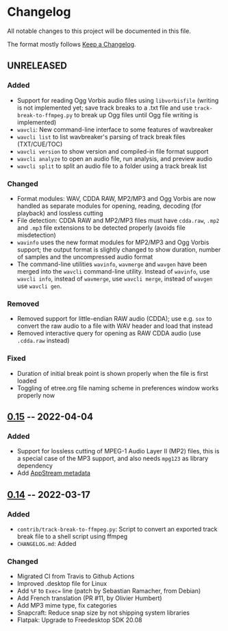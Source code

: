 # Changelog

All notable changes to this project will be documented in this file.

The format mostly follows [Keep a Changelog](https://keepachangelog.com/en/1.0.0/).

## UNRELEASED

### Added

* Support for reading Ogg Vorbis audio files using `libvorbisfile` (writing is not
  implemented yet; save track breaks to a .txt file and use `track-break-to-ffmpeg.py`
  to break up Ogg files until Ogg file writing is implemented)
* `wavcli`: New command-line interface to some features of wavbreaker
* `wavcli list` to list wavbreaker's parsing of track break files (TXT/CUE/TOC)
* `wavcli version` to show version and compiled-in file format support
* `wavcli analyze` to open an audio file, run analysis, and preview audio
* `wavcli split` to split an audio file to a folder using a track break list

### Changed

* Format modules: WAV, CDDA RAW, MP2/MP3 and Ogg Vorbis are now handled as separate
  modules for opening, reading, decoding (for playback) and lossless cutting
* File detection: CDDA RAW and MP2/MP3 files must have `cdda.raw`, `.mp2` and `.mp3`
  file extensions to be detected properly (avoids file misdetection)
* `wavinfo` uses the new format modules for MP2/MP3 and Ogg Vorbis support; the
  output format is slightly changed to show duration, number of samples and the
  uncompressed audio format
* The command-line utilities `wavinfo`, `wavmerge` and `wavgen` have been merged
  into the `wavcli` command-line utility. Instead of `wavinfo`, use `wavcli info`,
  instead of `wavmerge`, use `wavcli merge`, instead of `wavgen` use `wavcli gen`.

### Removed

* Removed support for little-endian RAW audio (CDDA); use e.g. `sox` to
  convert the raw audio to a file with WAV header and load that instead
* Removed interactive query for opening as RAW CDDA audio (use `.cdda.raw` instead)

### Fixed

* Duration of initial break point is shown properly when the file is first loaded
* Toggling of etree.org file naming scheme in preferences window works properly now

## [0.15] -- 2022-04-04

### Added

* Support for lossless cutting of MPEG-1 Audio Layer II (MP2) files, this is a
  special case of the MP3 support, and also needs `mpg123` as library dependency
* Add [AppStream metadata](https://freedesktop.org/software/appstream/docs/)


## [0.14] -- 2022-03-17

### Added

* `contrib/track-break-to-ffmpeg.py`: Script to convert an exported track break
  file to a shell script using ffmpeg
* `CHANGELOG.md`: Added

### Changed

* Migrated CI from Travis to Github Actions
* Improved .desktop file for Linux
 * Add `%F` to `Exec=` line (patch by Sebastian Ramacher, from Debian)
 * Add French translation (PR #11, by Olivier Humbert)
 * Add MP3 mime type, fix categories
* Snapcraft: Reduce snap size by not shipping system libraries
* Flatpak: Upgrade to Freedesktop SDK 20.08


[0.14]: https://github.com/thp/wavbreaker/compare/0.13..0.14
[0.15]: https://github.com/thp/wavbreaker/compare/0.14..0.15
